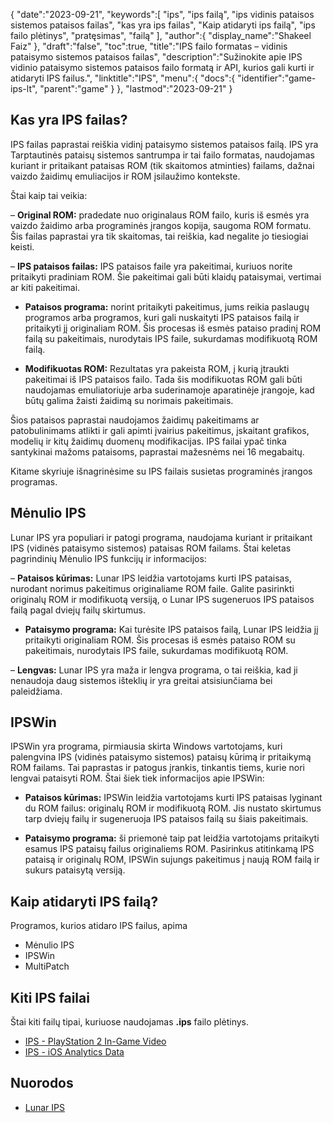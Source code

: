 {
   "date":"2023-09-21",
   "keywords":[
"ips",
"ips failą",
"ips vidinis pataisos sistemos pataisos failas",
"kas yra ips failas",
"Kaip atidaryti ips failą",
"ips failo plėtinys",
"pratęsimas",
"failą"
],
   "author":{
      "display_name":"Shakeel Faiz"
},
   "draft":"false",
   "toc":true,
   "title":"IPS failo formatas – vidinis pataisymo sistemos pataisos failas",
   "description":"Sužinokite apie IPS vidinio pataisymo sistemos pataisos failo formatą ir API, kurios gali kurti ir atidaryti IPS failus.",
   "linktitle":"IPS",
   "menu":{
      "docs":{
         "identifier":"game-ips-lt",
         "parent":"game"
}
},
   "lastmod":"2023-09-21"
}

## Kas yra IPS failas?

IPS failas paprastai reiškia vidinį pataisymo sistemos pataisos failą. IPS yra Tarptautinės pataisų sistemos santrumpa ir tai failo formatas, naudojamas kuriant ir pritaikant pataisas ROM (tik skaitomos atminties) failams, dažnai vaizdo žaidimų emuliacijos ir ROM įsilaužimo kontekste.

Štai kaip tai veikia:

– **Original ROM:** pradedate nuo originalaus ROM failo, kuris iš esmės yra vaizdo žaidimo arba programinės įrangos kopija, saugoma ROM formatu. Šis failas paprastai yra tik skaitomas, tai reiškia, kad negalite jo tiesiogiai keisti.

– **IPS pataisos failas:** IPS pataisos faile yra pakeitimai, kuriuos norite pritaikyti pradiniam ROM. Šie pakeitimai gali būti klaidų pataisymai, vertimai ar kiti pakeitimai.

- **Pataisos programa:** norint pritaikyti pakeitimus, jums reikia paslaugų programos arba programos, kuri gali nuskaityti IPS pataisos failą ir pritaikyti jį originaliam ROM. Šis procesas iš esmės pataiso pradinį ROM failą su pakeitimais, nurodytais IPS faile, sukurdamas modifikuotą ROM failą.

- **Modifikuotas ROM:** Rezultatas yra pakeista ROM, į kurią įtraukti pakeitimai iš IPS pataisos failo. Tada šis modifikuotas ROM gali būti naudojamas emuliatoriuje arba suderinamoje aparatinėje įrangoje, kad būtų galima žaisti žaidimą su norimais pakeitimais.

Šios pataisos paprastai naudojamos žaidimų pakeitimams ar patobulinimams atlikti ir gali apimti įvairius pakeitimus, įskaitant grafikos, modelių ir kitų žaidimų duomenų modifikacijas. IPS failai ypač tinka santykinai mažoms pataisoms, paprastai mažesnėms nei 16 megabaitų.

Kitame skyriuje išnagrinėsime su IPS failais susietas programinės įrangos programas.

## Mėnulio IPS

Lunar IPS yra populiari ir patogi programa, naudojama kuriant ir pritaikant IPS (vidinės pataisymo sistemos) pataisas ROM failams. Štai keletas pagrindinių Mėnulio IPS funkcijų ir informacijos:

– **Pataisos kūrimas:** Lunar IPS leidžia vartotojams kurti IPS pataisas, nurodant norimus pakeitimus originaliame ROM faile. Galite pasirinkti originalų ROM ir modifikuotą versiją, o Lunar IPS sugeneruos IPS pataisos failą pagal dviejų failų skirtumus.

- **Pataisymo programa:** Kai turėsite IPS pataisos failą, Lunar IPS leidžia jį pritaikyti originaliam ROM. Šis procesas iš esmės pataiso ROM su pakeitimais, nurodytais IPS faile, sukurdamas modifikuotą ROM.

– **Lengvas:** Lunar IPS yra maža ir lengva programa, o tai reiškia, kad ji nenaudoja daug sistemos išteklių ir yra greitai atsisiunčiama bei paleidžiama.

## IPSWin

IPSWin yra programa, pirmiausia skirta Windows vartotojams, kuri palengvina IPS (vidinės pataisymo sistemos) pataisų kūrimą ir pritaikymą ROM failams. Tai paprastas ir patogus įrankis, tinkantis tiems, kurie nori lengvai pataisyti ROM. Štai šiek tiek informacijos apie IPSWin:

- **Pataisos kūrimas:** IPSWin leidžia vartotojams kurti IPS pataisas lyginant du ROM failus: originalų ROM ir modifikuotą ROM. Jis nustato skirtumus tarp dviejų failų ir sugeneruoja IPS pataisos failą su šiais pakeitimais.

- **Pataisymo programa:** ši priemonė taip pat leidžia vartotojams pritaikyti esamus IPS pataisų failus originaliems ROM. Pasirinkus atitinkamą IPS pataisą ir originalų ROM, IPSWin sujungs pakeitimus į naują ROM failą ir sukurs pataisytą versiją.

## Kaip atidaryti IPS failą?

Programos, kurios atidaro IPS failus, apima

- Mėnulio IPS
- IPSWin
- MultiPatch

## Kiti IPS failai

Štai kiti failų tipai, kuriuose naudojamas **.ips** failo plėtinys.

- [IPS - PlayStation 2 In-Game Video](/game/ips-ps2/)
- [IPS - iOS Analytics Data](/misc/ips/)

## Nuorodos
* [Lunar IPS](https://www.romhacking.net/utilities/240/)
